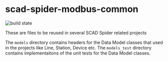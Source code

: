 # scad-spider-modbus-common
![build state](https://github.com/alex-korobko/scad-spider-modbus-common/actions/workflows/main.yml/badge.svg)

These are files to be reused in several SCAD Spider related projects

The `models` directory contains headers for the Data Model classes that used in the projects like Line, Station, Device etc. The `models_test` directory contains implementaitons of the unit tests for the Data Model classes.
